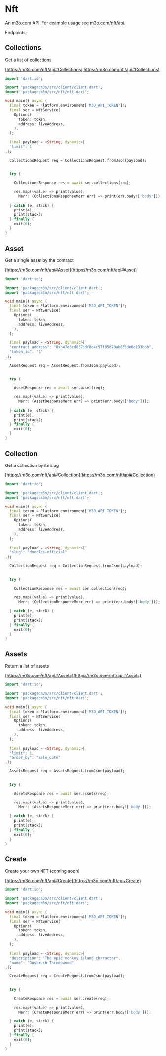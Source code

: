 # Nft

An [m3o.com](https://m3o.com) API. For example usage see [m3o.com/nft/api](https://m3o.com/nft/api).

Endpoints:

## Collections

Get a list of collections


[https://m3o.com/nft/api#Collections](https://m3o.com/nft/api#Collections)

```dart
import 'dart:io';

import 'package:m3o/src/client/client.dart';
import 'package:m3o/src/nft/nft.dart';

void main() async {
  final token = Platform.environment['M3O_API_TOKEN']!;
  final ser = NftService(
    Options(
      token: token,
      address: liveAddress,
    ),
  );
 
  final payload = <String, dynamic>{
  "limit": 1
,};

  CollectionsRequest req = CollectionsRequest.fromJson(payload);

  
  try {

	CollectionsResponse res = await ser.collections(req);

    res.map((value) => print(value),
	  Merr: (CollectionsResponseMerr err) => print(err.body!['body']));	
  
  } catch (e, stack) {
    print(e);
	print(stack);
  } finally {
    exit(0);
  }
}
```
## Asset

Get a single asset by the contract


[https://m3o.com/nft/api#Asset](https://m3o.com/nft/api#Asset)

```dart
import 'dart:io';

import 'package:m3o/src/client/client.dart';
import 'package:m3o/src/nft/nft.dart';

void main() async {
  final token = Platform.environment['M3O_API_TOKEN']!;
  final ser = NftService(
    Options(
      token: token,
      address: liveAddress,
    ),
  );
 
  final payload = <String, dynamic>{
  "contract_address": "0xb47e3cd837ddf8e4c57f05d70ab865de6e193bbb",
  "token_id": "1"
,};

  AssetRequest req = AssetRequest.fromJson(payload);

  
  try {

	AssetResponse res = await ser.asset(req);

    res.map((value) => print(value),
	  Merr: (AssetResponseMerr err) => print(err.body!['body']));	
  
  } catch (e, stack) {
    print(e);
	print(stack);
  } finally {
    exit(0);
  }
}
```
## Collection

Get a collection by its slug


[https://m3o.com/nft/api#Collection](https://m3o.com/nft/api#Collection)

```dart
import 'dart:io';

import 'package:m3o/src/client/client.dart';
import 'package:m3o/src/nft/nft.dart';

void main() async {
  final token = Platform.environment['M3O_API_TOKEN']!;
  final ser = NftService(
    Options(
      token: token,
      address: liveAddress,
    ),
  );
 
  final payload = <String, dynamic>{
  "slug": "doodles-official"
,};

  CollectionRequest req = CollectionRequest.fromJson(payload);

  
  try {

	CollectionResponse res = await ser.collection(req);

    res.map((value) => print(value),
	  Merr: (CollectionResponseMerr err) => print(err.body!['body']));	
  
  } catch (e, stack) {
    print(e);
	print(stack);
  } finally {
    exit(0);
  }
}
```
## Assets

Return a list of assets


[https://m3o.com/nft/api#Assets](https://m3o.com/nft/api#Assets)

```dart
import 'dart:io';

import 'package:m3o/src/client/client.dart';
import 'package:m3o/src/nft/nft.dart';

void main() async {
  final token = Platform.environment['M3O_API_TOKEN']!;
  final ser = NftService(
    Options(
      token: token,
      address: liveAddress,
    ),
  );
 
  final payload = <String, dynamic>{
  "limit": 1,
  "order_by": "sale_date"
,};

  AssetsRequest req = AssetsRequest.fromJson(payload);

  
  try {

	AssetsResponse res = await ser.assets(req);

    res.map((value) => print(value),
	  Merr: (AssetsResponseMerr err) => print(err.body!['body']));	
  
  } catch (e, stack) {
    print(e);
	print(stack);
  } finally {
    exit(0);
  }
}
```
## Create

Create your own NFT (coming soon)


[https://m3o.com/nft/api#Create](https://m3o.com/nft/api#Create)

```dart
import 'dart:io';

import 'package:m3o/src/client/client.dart';
import 'package:m3o/src/nft/nft.dart';

void main() async {
  final token = Platform.environment['M3O_API_TOKEN']!;
  final ser = NftService(
    Options(
      token: token,
      address: liveAddress,
    ),
  );
 
  final payload = <String, dynamic>{
  "description": "The epic monkey island character",
  "name": "Guybrush Threepwood"
,};

  CreateRequest req = CreateRequest.fromJson(payload);

  
  try {

	CreateResponse res = await ser.create(req);

    res.map((value) => print(value),
	  Merr: (CreateResponseMerr err) => print(err.body!['body']));	
  
  } catch (e, stack) {
    print(e);
	print(stack);
  } finally {
    exit(0);
  }
}
```
